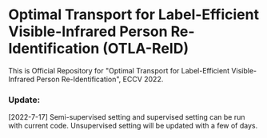 # Optimal Transport for Label-Efficient Visible-Infrared Person Re-Identification (OTLA-ReID)
This is Official Repository for "Optimal Transport for Label-Efficient
Visible-Infrared Person Re-Identification", ECCV 2022.

### Update:
[2022-7-17] Semi-supervised setting and supervised setting can be run with current code. Unsupervised setting will be updated with a few of days.
